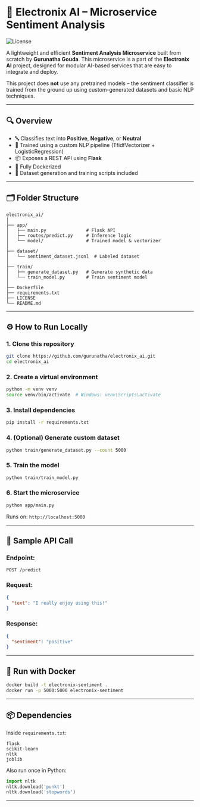 # 🚀 Electronix AI – Microservice Sentiment Analysis
![License](https://img.shields.io/badge/License-Apache_2.0-blue.svg)

A lightweight and efficient **Sentiment Analysis Microservice** built from scratch by **Gurunatha Gouda**. This microservice is a part of the **Electronix AI** project, designed for modular AI-based services that are easy to integrate and deploy.

This project does **not** use any pretrained models – the sentiment classifier is trained from the ground up using custom-generated datasets and basic NLP techniques.

---

## 🔍 Overview

- 🔤 Classifies text into **Positive**, **Negative**, or **Neutral**
- 🧠 Trained using a custom NLP pipeline (TfidfVectorizer + LogisticRegression)
- 📦 Exposes a REST API using **Flask**
- 🐳 Fully Dockerized
- 📁 Dataset generation and training scripts included

---

## 🗂️ Folder Structure

```
electronix_ai/
│
├── app/
│   ├── main.py               # Flask API
│   ├── routes/predict.py     # Inference logic
│   └── model/                # Trained model & vectorizer
│
├── dataset/
│   └── sentiment_dataset.jsonl  # Labeled dataset
│
├── train/
│   ├── generate_dataset.py   # Generate synthetic data
│   └── train_model.py        # Train sentiment model
│
├── Dockerfile
├── requirements.txt
├── LICENSE
└── README.md
```

---

## ⚙️ How to Run Locally

### 1. Clone this repository

```bash
git clone https://github.com/gurunatha/electronix_ai.git
cd electronix_ai
```

### 2. Create a virtual environment

```bash
python -m venv venv
source venv/bin/activate  # Windows: venv\Scripts\activate
```

### 3. Install dependencies

```bash
pip install -r requirements.txt
```

### 4. (Optional) Generate custom dataset

```bash
python train/generate_dataset.py --count 5000
```

### 5. Train the model

```bash
python train/train_model.py
```

### 6. Start the microservice

```bash
python app/main.py
```

Runs on: `http://localhost:5000`

---

## 🔁 Sample API Call

### Endpoint:
```
POST /predict
```

### Request:
```json
{
  "text": "I really enjoy using this!"
}
```

### Response:
```json
{
  "sentiment": "positive"
}
```

---

## 🐳 Run with Docker

```bash
docker build -t electronix-sentiment .
docker run -p 5000:5000 electronix-sentiment
```

---

## 📦 Dependencies

Inside `requirements.txt`:
```
flask
scikit-learn
nltk
joblib
```

Also run once in Python:
```python
import nltk
nltk.download('punkt')
nltk.download('stopwords')
```

---
